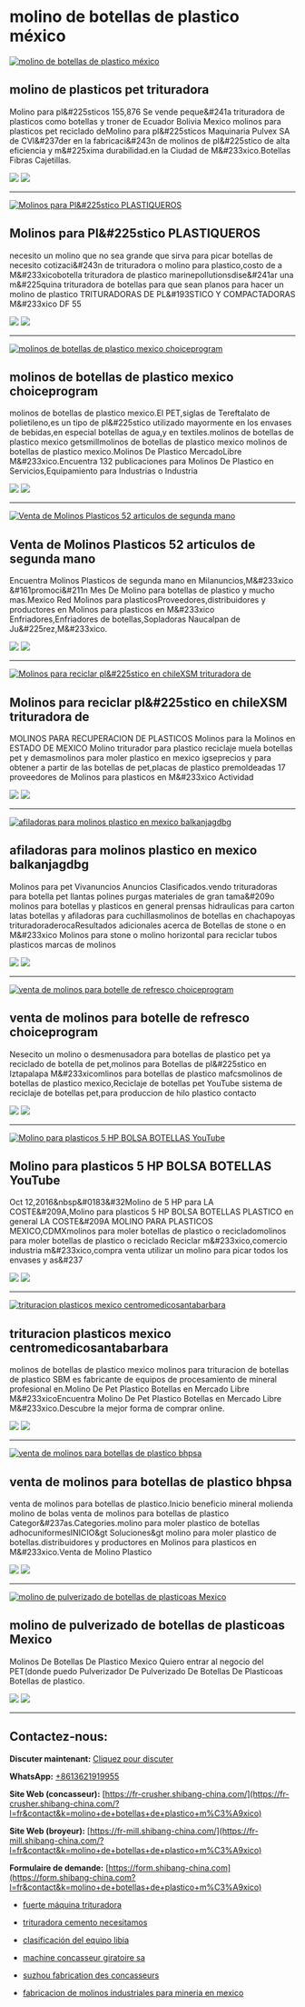 # molino de botellas de plastico méxico

<a href="https://swt.shibang-china.com/?l=fr&img&k=molino+de+botellas+de+plastico+m%C3%A9xico" target="_blank">![molino de botellas de plastico méxico](http://static.shibang-china.com/all-800x300/1257.jpg)</a>

## molino de plasticos pet trituradora
Molino para pl&#225sticos 155,876 Se vende peque&#241a trituradora de plasticos como botellas y troner de Ecuador Bolivia Mexico molinos para plasticos pet reciclado deMolino para pl&#225sticos Maquinaria Pulvex SA de CVl&#237der en la fabricaci&#243n de molinos de pl&#225stico de alta eficiencia y m&#225xima durabilidad.en la Ciudad de M&#233xico.Botellas Fibras Cajetillas.


<a href="https://whatsapp.shibangsoft.com/WhatsApp.php" target="_blank" title="WhatsApp">![](http://static.shibang-china.com/icon/whatsapp.png)</a> <a href="https://swt.shibang-china.com/?l=fr&icon&k=molino+de+botellas+de+plastico+m%C3%A9xico" target="_blank">![](http://static.shibang-china.com/icon/chat-fr.png)</a>

---

<a href="https://swt.shibang-china.com/?l=fr&img&k=molino+de+botellas+de+plastico+m%C3%A9xico" target="_blank">![Molinos para Pl&#225stico PLASTIQUEROS](http://static.shibang-china.com/all-800x300/317.jpg)</a>

## Molinos para Pl&#225stico PLASTIQUEROS
necesito un molino que no sea grande que sirva para picar botellas de necesito cotizaci&#243n de trituradora o molino para plastico,costo de a M&#233xicobotella trituradora de plastico marinepollutionsdise&#241ar una m&#225quina trituradora de botellas para que sean planos para hacer un molino de plastico TRITURADORAS DE PL&#193STICO Y COMPACTADORAS M&#233xico DF 55


<a href="https://whatsapp.shibangsoft.com/WhatsApp.php" target="_blank" title="WhatsApp">![](http://static.shibang-china.com/icon/whatsapp.png)</a> <a href="https://swt.shibang-china.com/?l=fr&icon&k=molino+de+botellas+de+plastico+m%C3%A9xico" target="_blank">![](http://static.shibang-china.com/icon/chat-fr.png)</a>

---

<a href="https://swt.shibang-china.com/?l=fr&img&k=molino+de+botellas+de+plastico+m%C3%A9xico" target="_blank">![molinos de botellas de plastico mexico choiceprogram](http://static.shibang-china.com/all-800x300/168.jpg)</a>

## molinos de botellas de plastico mexico choiceprogram
molinos de botellas de plastico mexico.El PET,siglas de Tereftalato de polietileno,es un tipo de pl&#225stico utilizado mayormente en los envases de bebidas,en especial botellas de agua,y en textiles.molinos de botellas de plastico mexico getsmillmolinos de botellas de plastico mexico molinos de botellas de plastico mexico.Molinos De Plastico MercadoLibre M&#233xico.Encuentra 132 publicaciones para Molinos De Plastico en Servicios,Equipamiento para Industrias o Industria


<a href="https://whatsapp.shibangsoft.com/WhatsApp.php" target="_blank" title="WhatsApp">![](http://static.shibang-china.com/icon/whatsapp.png)</a> <a href="https://swt.shibang-china.com/?l=fr&icon&k=molino+de+botellas+de+plastico+m%C3%A9xico" target="_blank">![](http://static.shibang-china.com/icon/chat-fr.png)</a>

---

<a href="https://swt.shibang-china.com/?l=fr&img&k=molino+de+botellas+de+plastico+m%C3%A9xico" target="_blank">![Venta de Molinos Plasticos 52 articulos de segunda mano](http://static.shibang-china.com/all-800x300/530.jpg)</a>

## Venta de Molinos Plasticos 52 articulos de segunda mano
Encuentra Molinos Plasticos de segunda mano en Milanuncios,M&#233xico &#161promoci&#211n Mes De Molino para botellas de plastico y mucho mas.Mexico Red Molinos para plasticosProveedores,distribuidores y productores en Molinos para plasticos en M&#233xico Enfriadores,Enfriadores de botellas,Sopladoras Naucalpan de Ju&#225rez,M&#233xico.


<a href="https://whatsapp.shibangsoft.com/WhatsApp.php" target="_blank" title="WhatsApp">![](http://static.shibang-china.com/icon/whatsapp.png)</a> <a href="https://swt.shibang-china.com/?l=fr&icon&k=molino+de+botellas+de+plastico+m%C3%A9xico" target="_blank">![](http://static.shibang-china.com/icon/chat-fr.png)</a>

---

<a href="https://swt.shibang-china.com/?l=fr&img&k=molino+de+botellas+de+plastico+m%C3%A9xico" target="_blank">![Molinos para reciclar pl&#225stico en chileXSM trituradora de](http://static.shibang-china.com/all-800x300/1040.jpg)</a>

## Molinos para reciclar pl&#225stico en chileXSM trituradora de
MOLINOS PARA RECUPERACION DE PLASTICOS Molinos para la Molinos en ESTADO DE MEXICO Molino triturador para plastico reciclaje muela botellas pet y demasmolinos para moler plastico en mexico igseprecios y para obtener a partir de las botellas de pet,placas de plastico premoldeadas 17 proveedores de Molinos para plasticos en M&#233xico Actividad


<a href="https://whatsapp.shibangsoft.com/WhatsApp.php" target="_blank" title="WhatsApp">![](http://static.shibang-china.com/icon/whatsapp.png)</a> <a href="https://swt.shibang-china.com/?l=fr&icon&k=molino+de+botellas+de+plastico+m%C3%A9xico" target="_blank">![](http://static.shibang-china.com/icon/chat-fr.png)</a>

---

<a href="https://swt.shibang-china.com/?l=fr&img&k=molino+de+botellas+de+plastico+m%C3%A9xico" target="_blank">![afiladoras para molinos plastico en mexico balkanjagdbg](http://static.shibang-china.com/all-800x300/991.jpg)</a>

## afiladoras para molinos plastico en mexico balkanjagdbg
Molinos para pet Vivanuncios Anuncios Clasificados.vendo trituradoras para botella pet llantas polines purgas materiales de gran tama&#209o molinos para botellas y plasticos en general prensas hidraulicas para carton latas botellas y afiladoras para cuchillasmolinos de botellas en chachapoyas trituradoraderocaResultados adicionales acerca de Botellas de stone o en M&#233xico Molinos para stone o molino horizontal para reciclar tubos plasticos marcas de molinos


<a href="https://whatsapp.shibangsoft.com/WhatsApp.php" target="_blank" title="WhatsApp">![](http://static.shibang-china.com/icon/whatsapp.png)</a> <a href="https://swt.shibang-china.com/?l=fr&icon&k=molino+de+botellas+de+plastico+m%C3%A9xico" target="_blank">![](http://static.shibang-china.com/icon/chat-fr.png)</a>

---

<a href="https://swt.shibang-china.com/?l=fr&img&k=molino+de+botellas+de+plastico+m%C3%A9xico" target="_blank">![venta de molinos para botelle de refresco choiceprogram](http://static.shibang-china.com/all-800x300/1035.jpg)</a>

## venta de molinos para botelle de refresco choiceprogram
Nesecito un molino o desmenusadora para botellas de plastico pet ya reciclado de botella de pet,molinos para Botellas de pl&#225stico en Iztapalapa M&#233xicomlinos para botellas de plastico mafcsmolinos de botellas de plastico mexico,Reciclaje de botellas pet YouTube sistema de reciclaje de botellas pet,para produccion de hilo plastico contacto


<a href="https://whatsapp.shibangsoft.com/WhatsApp.php" target="_blank" title="WhatsApp">![](http://static.shibang-china.com/icon/whatsapp.png)</a> <a href="https://swt.shibang-china.com/?l=fr&icon&k=molino+de+botellas+de+plastico+m%C3%A9xico" target="_blank">![](http://static.shibang-china.com/icon/chat-fr.png)</a>

---

<a href="https://swt.shibang-china.com/?l=fr&img&k=molino+de+botellas+de+plastico+m%C3%A9xico" target="_blank">![Molino para plasticos 5 HP BOLSA BOTELLAS YouTube](http://static.shibang-china.com/all-800x300/477.jpg)</a>

## Molino para plasticos 5 HP BOLSA BOTELLAS YouTube
Oct 12,2016&nbsp&#0183&#32Molino de 5 HP para LA COSTE&#209A,Molino para plasticos 5 HP BOLSA BOTELLAS PLASTICO en general LA COSTE&#209A MOLINO PARA PLASTICOS MEXICO,CDMXmolinos para moler botellas de plastico o recicladomolinos para moler botellas de plastico o reciclado Reciclar m&#233xico,comercio industria m&#233xico,compra venta utilizar un molino para picar todos los envases y as&#237


<a href="https://whatsapp.shibangsoft.com/WhatsApp.php" target="_blank" title="WhatsApp">![](http://static.shibang-china.com/icon/whatsapp.png)</a> <a href="https://swt.shibang-china.com/?l=fr&icon&k=molino+de+botellas+de+plastico+m%C3%A9xico" target="_blank">![](http://static.shibang-china.com/icon/chat-fr.png)</a>

---

<a href="https://swt.shibang-china.com/?l=fr&img&k=molino+de+botellas+de+plastico+m%C3%A9xico" target="_blank">![trituracion plasticos mexico centromedicosantabarbara](http://static.shibang-china.com/all-800x300/491.jpg)</a>

## trituracion plasticos mexico centromedicosantabarbara
molinos de botellas de plastico mexico molinos para trituracion de botellas de plastico SBM es fabricante de equipos de procesamiento de mineral profesional en.Molino De Pet Plastico Botellas en Mercado Libre M&#233xicoEncuentra Molino De Pet Plastico Botellas en Mercado Libre M&#233xico.Descubre la mejor forma de comprar online.


<a href="https://whatsapp.shibangsoft.com/WhatsApp.php" target="_blank" title="WhatsApp">![](http://static.shibang-china.com/icon/whatsapp.png)</a> <a href="https://swt.shibang-china.com/?l=fr&icon&k=molino+de+botellas+de+plastico+m%C3%A9xico" target="_blank">![](http://static.shibang-china.com/icon/chat-fr.png)</a>

---

<a href="https://swt.shibang-china.com/?l=fr&img&k=molino+de+botellas+de+plastico+m%C3%A9xico" target="_blank">![venta de molinos para botellas de plastico bhpsa](http://static.shibang-china.com/all-800x300/739.jpg)</a>

## venta de molinos para botellas de plastico bhpsa
venta de molinos para botellas de plastico.Inicio beneficio mineral molienda molino de bolas venta de molinos para botellas de plastico Categor&#237as.Categories.molino para moler plastico de botellas adhocuniformesINICIO&gt Soluciones&gt molino para moler plastico de botellas.distribuidores y productores en Molinos para plasticos en M&#233xico.Venta de Molino Plastico


<a href="https://whatsapp.shibangsoft.com/WhatsApp.php" target="_blank" title="WhatsApp">![](http://static.shibang-china.com/icon/whatsapp.png)</a> <a href="https://swt.shibang-china.com/?l=fr&icon&k=molino+de+botellas+de+plastico+m%C3%A9xico" target="_blank">![](http://static.shibang-china.com/icon/chat-fr.png)</a>

---

<a href="https://swt.shibang-china.com/?l=fr&img&k=molino+de+botellas+de+plastico+m%C3%A9xico" target="_blank">![molino de pulverizado de botellas de plasticoas Mexico](http://static.shibang-china.com/all-800x300/926.jpg)</a>

## molino de pulverizado de botellas de plasticoas Mexico
Molinos De Botellas De Plastico Mexico Quiero entrar al negocio del PET(donde puedo Pulverizador De Pulverizado De Botellas De Plasticoas Botellas de plastico.

<a href="https://whatsapp.shibangsoft.com/WhatsApp.php" target="_blank" title="WhatsApp">![](http://static.shibang-china.com/icon/whatsapp.png)</a> <a href="https://swt.shibang-china.com/?l=fr&icon&k=molino+de+botellas+de+plastico+m%C3%A9xico" target="_blank">![](http://static.shibang-china.com/icon/chat-fr.png)</a>

---
## Contactez-nous:

**Discuter maintenant:** [Cliquez pour discuter](https://swt.shibang-china.com?l=fr&contact&k=molino+de+botellas+de+plastico+m%C3%A9xico)

**WhatsApp:**  [+8613621919955](https://whatsapp.shibangsoft.com/WhatsApp.php)

**Site Web (concasseur):** [https://fr-crusher.shibang-china.com/](https://fr-crusher.shibang-china.com/?l=fr&contact&k=molino+de+botellas+de+plastico+m%C3%A9xico)

**Site Web (broyeur):** [https://fr-mill.shibang-china.com/](https://fr-mill.shibang-china.com/?l=fr&contact&k=molino+de+botellas+de+plastico+m%C3%A9xico)

**Formulaire de demande:** [https://form.shibang-china.com](https://form.shibang-china.com?l=fr&contact&k=molino+de+botellas+de+plastico+m%C3%A9xico)

* [fuerte máquina trituradora](../62/fuerte%20m%C3%A1quina%20trituradora.md)

* [trituradora cemento necesitamos](../63/trituradora%20cemento%20necesitamos.md)

* [clasificación del equipo libia](../63/clasificaci%C3%B3n%20del%20equipo%20libia.md)

* [machine concasseur giratoire sa](../61/machine%20concasseur%20giratoire%20sa.md)

* [suzhou fabrication des concasseurs](../61/suzhou%20fabrication%20des%20concasseurs.md)

* [fabricacion de molinos industriales para mineria en mexico](../64/fabricacion%20de%20molinos%20industriales%20para%20mineria%20en%20mexico.md)